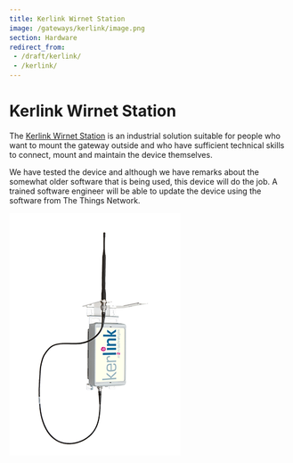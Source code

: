 ```yaml
---
title: Kerlink Wirnet Station
image: /gateways/kerlink/image.png
section: Hardware
redirect_from:
 - /draft/kerlink/
 - /kerlink/
---
```


# Kerlink Wirnet Station

The [Kerlink Wirnet Station](http://www.kerlink.fr/en/products) is an industrial solution suitable for people who want to mount the gateway outside and who have sufficient technical skills to connect, mount and maintain the device themselves.

We have tested the device and although we have remarks about the somewhat older software that is being used, this device will do the job. A trained software engineer will be able to update the device using the software from The Things Network.

![Kerlink LoRa IoT Station](image.png)
